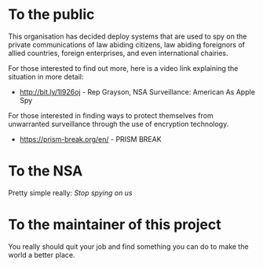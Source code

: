 # To the public

This organisation has decided deploy systems that are used to spy on the private
communications of law abiding citizens, law abiding foreignors of allied
countries, foreign enterprises, and even international chairies.

For those interested to find out more, here is a video link explaining the
situation in more detail:

 * http://bit.ly/1I926oj - Rep Grayson, NSA Surveillance: American As Apple Spy 

For those interested in finding ways to protect themselves from unwarranted
surveillance through the use of encryption technology.

 * https://prism-break.org/en/ - PRISM BREAK

# To the NSA

Pretty simple really: *Stop spying on us*

# To the maintainer of this project

You really should quit your job and find something you can do to make the world
a better place.

